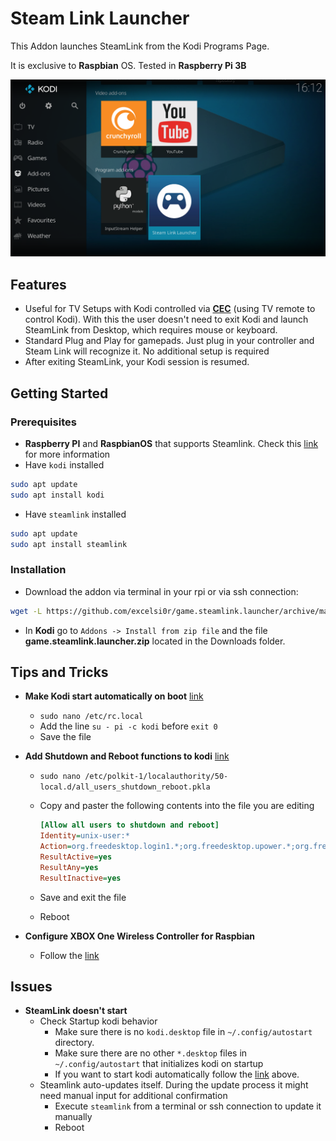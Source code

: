 # Steam Link Launcher

This Addon launches SteamLink from the Kodi Programs Page.

It is exclusive to **Raspbian** OS. Tested in **Raspberry Pi 3B**

![Steamlink Launcher](resources/screenshot001.png)

## Features

- Useful for TV Setups with Kodi controlled via [**CEC**](https://en.wikipedia.org/wiki/Consumer_Electronics_Control) (using TV remote to control Kodi). With this the user doesn't need to exit Kodi and launch SteamLink from Desktop, which requires mouse or keyboard.
- Standard Plug and Play for gamepads. Just plug in your controller and Steam Link will recognize it. No additional setup is required
- After exiting SteamLink, your Kodi session is resumed.

## Getting Started

### Prerequisites

- **Raspberry PI** and **RaspbianOS** that supports Steamlink. Check this [link](https://support.steampowered.com/kb_article.php?ref=6153-IFGH-6589) for more information
- Have `kodi` installed

```bash
sudo apt update
sudo apt install kodi
```

- Have `steamlink` installed

```bash
sudo apt update
sudo apt install steamlink
```

### Installation

- Download the addon via terminal in your rpi or via ssh connection:

```bash
wget -L https://github.com/excelsi0r/game.steamlink.launcher/archive/master.zip -O /home/pi/Downloads/game.steamlink.launcher.zip
```

- In **Kodi** go to `Addons -> Install from zip file` and the file **game.steamlink.launcher.zip** located in the Downloads folder.

## Tips and Tricks

- **Make Kodi start automatically on boot** [link](https://www.raspberrypi.org/forums/viewtopic.php?t=132637)
  - `sudo nano /etc/rc.local`
  - Add the line `su - pi -c kodi` before `exit 0`
  - Save the file
- **Add Shutdown and Reboot functions to kodi** [link](https://yingtongli.me/blog/2016/12/23/kodi-power.html)
  - `sudo nano /etc/polkit-1/localauthority/50-local.d/all_users_shutdown_reboot.pkla`
  - Copy and paster the following contents into the file you are editing

    ```ini
    [Allow all users to shutdown and reboot]
    Identity=unix-user:*
    Action=org.freedesktop.login1.*;org.freedesktop.upower.*;org.freedesktop.consolekit.system.*
    ResultActive=yes
    ResultAny=yes
    ResultInactive=yes
    ```

  - Save and exit the file
  - Reboot
  
- **Configure XBOX One Wireless Controller for Raspbian**
  - Follow the [link](https://github.com/atar-axis/xpadneo)

## Issues

- **SteamLink doesn't start**
  - Check Startup kodi behavior
    - Make sure there is no `kodi.desktop` file in `~/.config/autostart` directory.
    - Make sure there are no other `*.desktop` files in `~/.config/autostart` that initializes kodi on startup
    - If you want to start kodi automatically follow the [link](#tips-and-tricks) above.
  - Steamlink auto-updates itself. During the update process it might need manual input for additional confirmation
    - Execute `steamlink` from a terminal or ssh connection to update it manually
    - Reboot
